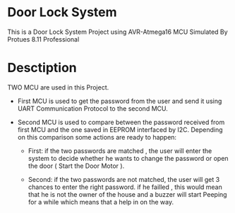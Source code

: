 # Door Lock System
 This is a Door Lock System Project using AVR-Atmega16 MCU Simulated By Protues 8.11 Professional
 
# Desctiption
 TWO MCU are used in this Project.
 
  - First MCU is used to get the password from the user and send it using UART Communication Protocol 
    to the second MCU.
  - Second MCU is used to compare between the password received from first MCU and the one saved in 
    EEPROM interfaced by I2C. Depending on this comparison some actions are ready to happen:
    
     - First: if the two passwords are matched , the user will enter the system to decide whether he wants
              to change the password or open the door ( Start the Door Motor ).
              
     - Second: if the two passwords are not matched, the user will get 3 chances to enter the right password.
               if he failled , this would mean that he is not the owner of the house and a buzzer will start Peeping for
               a while which means that a help in on the way.
